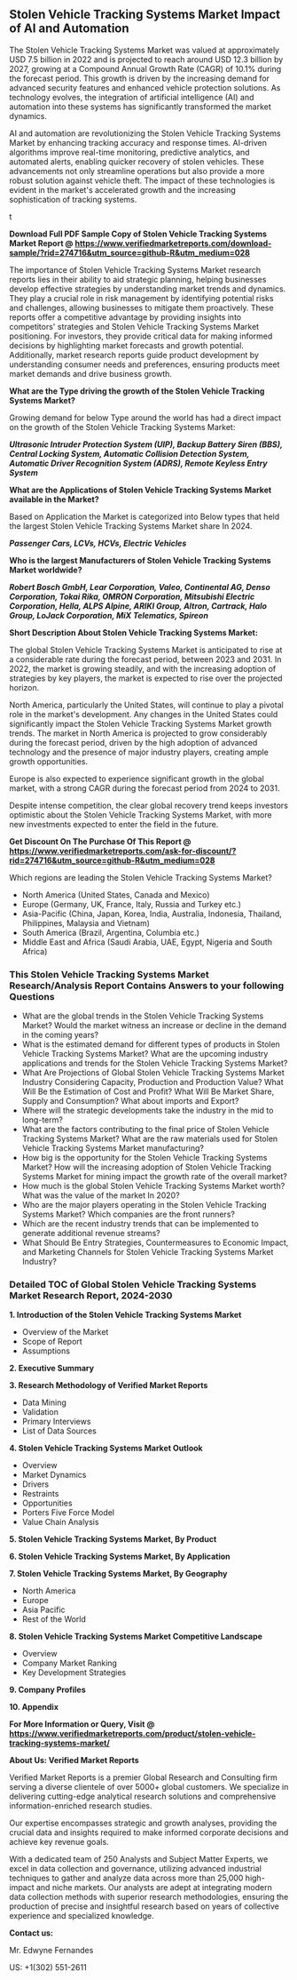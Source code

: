 <h2>Stolen Vehicle Tracking Systems Market Impact of AI and Automation</h2><p>The Stolen Vehicle Tracking Systems Market was valued at approximately USD 7.5 billion in 2022 and is projected to reach around USD 12.3 billion by 2027, growing at a Compound Annual Growth Rate (CAGR) of 10.1% during the forecast period. This growth is driven by the increasing demand for advanced security features and enhanced vehicle protection solutions. As technology evolves, the integration of artificial intelligence (AI) and automation into these systems has significantly transformed the market dynamics.</p><p>AI and automation are revolutionizing the Stolen Vehicle Tracking Systems Market by enhancing tracking accuracy and response times. AI-driven algorithms improve real-time monitoring, predictive analytics, and automated alerts, enabling quicker recovery of stolen vehicles. These advancements not only streamline operations but also provide a more robust solution against vehicle theft. The impact of these technologies is evident in the market's accelerated growth and the increasing sophistication of tracking systems.</p>t</p><p id="" class=""><strong>Download Full PDF Sample Copy of Stolen Vehicle Tracking Systems Market Report @ <a href="https://www.verifiedmarketreports.com/download-sample/?rid=274716&utm_source=github-R&utm_medium=028" target="_blank">https://www.verifiedmarketreports.com/download-sample/?rid=274716&utm_source=github-R&utm_medium=028</a></strong></p><p>The importance of&nbsp;Stolen Vehicle Tracking Systems Market research reports lies in their ability to aid strategic planning, helping businesses develop effective strategies by understanding market trends and dynamics. They play a crucial role in risk management by identifying potential risks and challenges, allowing businesses to mitigate them proactively. These reports offer a competitive advantage by providing insights into competitors' strategies and Stolen Vehicle Tracking Systems Market positioning. For investors, they provide critical data for making informed decisions by highlighting market forecasts and growth potential. Additionally, market research reports guide product development by understanding consumer needs and preferences, ensuring products meet market demands and drive business growth.</p><p><strong>What are the&nbsp;Type driving the growth of the Stolen Vehicle Tracking Systems Market?</strong></p><p id="" class="">Growing demand for below Type around the world has had a direct impact on the growth of the Stolen Vehicle Tracking Systems Market:</p><em><strong>Ultrasonic Intruder Protection System (UIP), Backup Battery Siren (BBS), Central Locking System, Automatic Collision Detection System, Automatic Driver Recognition System (ADRS), Remote Keyless Entry System</strong></em></p><strong>What are the&nbsp;Applications&nbsp;of Stolen Vehicle Tracking Systems Market available in the Market?</strong></p><p id="" class="">Based on Application the Market is categorized into Below types that held the largest Stolen Vehicle Tracking Systems Market share In 2024.</p><em><strong>Passenger Cars, LCVs, HCVs, Electric Vehicles</strong></em></p><strong>Who is the largest Manufacturers of Stolen Vehicle Tracking Systems Market worldwide?</strong></p><p><em><strong>Robert Bosch GmbH, Lear Corporation, Valeo, Continental AG, Denso Corporation, Tokai Rika, OMRON Corporation, Mitsubishi Electric Corporation, Hella, ALPS Alpine, ARIKI Group, Altron, Cartrack, Halo Group, LoJack Corporation, MiX Telematics, Spireon</strong></em></p><p id="" class=""><strong>Short Description About Stolen Vehicle Tracking Systems Market:</strong></p><p>The global Stolen Vehicle Tracking Systems Market is anticipated to rise at a considerable rate during the forecast period, between 2023 and 2031. In 2022, the market is growing steadily, and with the increasing adoption of strategies by key players, the market is expected to rise over the projected horizon.</p><p>North America, particularly the United States, will continue to play a pivotal role in the market's development. Any changes in the United States could significantly impact the Stolen Vehicle Tracking Systems Market growth trends. The market in North America is projected to grow considerably during the forecast period, driven by the high adoption of advanced technology and the presence of major industry players, creating ample growth opportunities.</p><p>Europe is also expected to experience significant growth in the global market, with a strong CAGR during the forecast period from 2024 to 2031.</p><p>Despite intense competition, the clear global recovery trend keeps investors optimistic about the Stolen Vehicle Tracking Systems Market, with more new investments expected to enter the field in the future.</p><p id="" class=""><strong>Get Discount On The Purchase Of This Report @ <a href="https://www.verifiedmarketreports.com/ask-for-discount/?rid=274716&utm_source=github-R&utm_medium=028" target="_blank">https://www.verifiedmarketreports.com/ask-for-discount/?rid=274716&utm_source=github-R&utm_medium=028</a></strong></p>Which regions are leading the Stolen Vehicle Tracking Systems Market?</p><ul><li>North America (United States, Canada and Mexico)</li><li>Europe (Germany, UK, France, Italy, Russia and Turkey etc.)</li><li>Asia-Pacific (China, Japan, Korea, India, Australia, Indonesia, Thailand, Philippines, Malaysia and Vietnam)</li><li>South America (Brazil, Argentina, Columbia etc.)</li><li>Middle East and Africa (Saudi Arabia, UAE, Egypt, Nigeria and South Africa)</li></ul><h3 id="" class="">This Stolen Vehicle Tracking Systems Market Research/Analysis Report Contains Answers to your following Questions</h3><ul><li>What are the global trends in the Stolen Vehicle Tracking Systems Market? Would the market witness an increase or decline in the demand in the coming years?</li><li>What is the estimated demand for different types of products in Stolen Vehicle Tracking Systems Market? What are the upcoming industry applications and trends for the Stolen Vehicle Tracking Systems Market?</li><li>What Are Projections of Global Stolen Vehicle Tracking Systems Market Industry Considering Capacity, Production and Production Value? What Will Be the Estimation of Cost and Profit? What Will Be Market Share, Supply and Consumption? What about imports and Export?</li><li>Where will the strategic developments take the industry in the mid to long-term?</li><li>What are the factors contributing to the final price of Stolen Vehicle Tracking Systems Market? What are the raw materials used for Stolen Vehicle Tracking Systems Market manufacturing?</li><li>How big is the opportunity for the Stolen Vehicle Tracking Systems Market? How will the increasing adoption of Stolen Vehicle Tracking Systems Market for mining impact the growth rate of the overall market?</li><li>How much is the global Stolen Vehicle Tracking Systems Market worth? What was the value of the market In 2020?</li><li>Who are the major players operating in the Stolen Vehicle Tracking Systems Market? Which companies are the front runners?</li><li>Which are the recent industry trends that can be implemented to generate additional revenue streams?</li><li>What Should Be Entry Strategies, Countermeasures to Economic Impact, and Marketing Channels for Stolen Vehicle Tracking Systems Market Industry?</li></ul><h3 id="" class="">Detailed TOC of Global Stolen Vehicle Tracking Systems Market Research Report, 2024-2030</h3><p id="" class=""><strong>1. Introduction of the Stolen Vehicle Tracking Systems Market</strong></p><ul><li>Overview of the Market</li><li>Scope of Report</li><li>Assumptions</li></ul><p id="" class=""><strong>2. Executive Summary</strong></p><p id="" class=""><strong>3. Research Methodology of Verified Market Reports</strong></p><ul><li>Data Mining</li><li>Validation</li><li>Primary Interviews</li><li>List of Data Sources</li></ul><p id="" class=""><strong>4. Stolen Vehicle Tracking Systems Market Outlook</strong></p><ul><li>Overview</li><li>Market Dynamics</li><li>Drivers</li><li>Restraints</li><li>Opportunities</li><li>Porters Five Force Model</li><li>Value Chain Analysis</li></ul><p id="" class=""><strong>5. Stolen Vehicle Tracking Systems Market, By Product</strong></p><p id="" class=""><strong>6. Stolen Vehicle Tracking Systems Market, By Application</strong></p><p id="" class=""><strong>7. Stolen Vehicle Tracking Systems Market, By Geography</strong></p><ul><li>North America</li><li>Europe</li><li>Asia Pacific</li><li>Rest of the World</li></ul><p id="" class=""><strong>8. Stolen Vehicle Tracking Systems Market Competitive Landscape</strong></p><ul><li>Overview</li><li>Company Market Ranking</li><li>Key Development Strategies</li></ul><p id="" class=""><strong>9. Company Profiles</strong></p><p id="" class=""><strong>10. Appendix</strong></p><p id="" class=""><strong>For More Information or Query, Visit @ <a href="https://www.verifiedmarketreports.com/product/stolen-vehicle-tracking-systems-market/" target="_blank">https://www.verifiedmarketreports.com/product/stolen-vehicle-tracking-systems-market/</a></strong></p><p id="" class=""><strong>About Us: Verified Market Reports</strong></p><p id="" class="">Verified Market Reports is a premier Global Research and Consulting firm serving a diverse clientele of over 5000+ global customers. We specialize in delivering cutting-edge analytical research solutions and comprehensive information-enriched research studies.</p><p id="" class="">Our expertise encompasses strategic and growth analyses, providing the crucial data and insights required to make informed corporate decisions and achieve key revenue goals.</p><p id="" class="">With a dedicated team of 250 Analysts and Subject Matter Experts, we excel in data collection and governance, utilizing advanced industrial techniques to gather and analyze data across more than 25,000 high-impact and niche markets. Our analysts are adept at integrating modern data collection methods with superior research methodologies, ensuring the production of precise and insightful research based on years of collective experience and specialized knowledge.</p><p id="" class=""><strong>Contact us:</strong></p><p id="" class="">Mr. Edwyne Fernandes</p><p id="" class="">US: +1(302) 551-2611</p>
